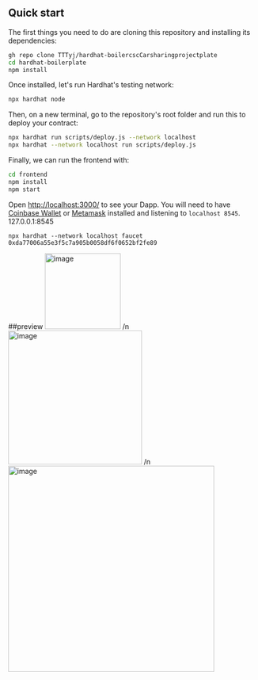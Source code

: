 
## Quick start

The first things you need to do are cloning this repository and installing its
dependencies:

```sh
gh repo clone TTTyj/hardhat-boilercscCarsharingprojectplate
cd hardhat-boilerplate
npm install
```

Once installed, let's run Hardhat's testing network:
```sh
npx hardhat node
```

Then, on a new terminal, go to the repository's root folder and run this to
deploy your contract:

```sh
npx hardhat run scripts/deploy.js --network localhost
npx hardhat --network localhost run scripts/deploy.js
```

Finally, we can run the frontend with:

```sh
cd frontend
npm install
npm start
```

Open [http://localhost:3000/](http://localhost:3000/) to see your Dapp. You will
need to have [Coinbase Wallet](https://www.coinbase.com/wallet) or [Metamask](https://metamask.io) installed and listening to
`localhost 8545`.
127.0.0.1:8545
```get token
npx hardhat --network localhost faucet 0xda77006a55e3f5c7a905b0058df6f0652bf2fe89
```

##preview
<img width="153" alt="image" src="https://github.com/user-attachments/assets/3b1c4fd0-856b-4446-aa5e-fb31d182d89f">
/n
<img width="270" alt="image" src="https://github.com/user-attachments/assets/3e3eca24-b7ef-4e9c-ade1-f2411e4044e3">
/n
<img width="416" alt="image" src="https://github.com/user-attachments/assets/47da85e4-c024-45fb-9af1-c17fae0080ae">


